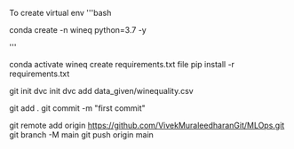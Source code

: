 To create virtual env 
'''bash

conda create -n wineq python=3.7 -y

'''

conda activate wineq
create requirements.txt file
pip install -r requirements.txt

git init
dvc init
dvc add data_given/winequality.csv

git add .
git commit -m "first commit"

git remote add origin https://github.com/VivekMuraleedharanGit/MLOps.git
git branch -M main
git push origin main
